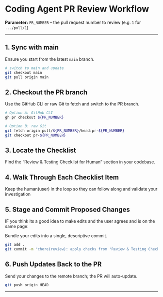 # Coding Agent PR Review Workflow

**Parameter:** `PR_NUMBER` – the pull request number to review (e.g. `1` for `.../pull/1`)

---

## 1. Sync with main

Ensure you start from the latest `main` branch.

```bash
# switch to main and update
git checkout main
git pull origin main
```

## 2. Checkout the PR branch

Use the GitHub CLI or raw Git to fetch and switch to the PR branch.

```bash
# Option A: GitHub CLI
gh pr checkout ${PR_NUMBER}

# Option B: raw Git
git fetch origin pull/${PR_NUMBER}/head:pr-${PR_NUMBER}
git checkout pr-${PR_NUMBER}
```

## 3. Locate the Checklist

Find the “Review & Testing Checklist for Human” section in your codebase.

## 4. Walk Through Each Checklist Item

Keep the human(user) in the loop so they can follow along and validate your investigation

## 5. Stage and Commit Proposed Changes

IF you think its a good idea to make edits and the user agrees and is on the same page:

Bundle your edits into a single, descriptive commit.

```bash
git add .
git commit -m "chore(review): apply checks from 'Review & Testing Checklist for Human' (PR #${PR_NUMBER})"
```

## 6. Push Updates Back to the PR

Send your changes to the remote branch; the PR will auto-update.

```bash
git push origin HEAD
```

---
